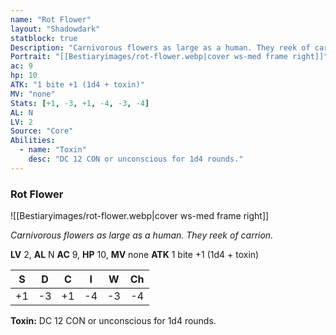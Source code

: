 ```yaml
---
name: "Rot Flower"
layout: "Shadowdark"
statblock: true
Description: "Carnivorous flowers as large as a human. They reek of carrion."
Portrait: "[[Bestiaryimages/rot-flower.webp|cover ws-med frame right]]"
ac: 9
hp: 10
ATK: "1 bite +1 (1d4 + toxin)"
MV: "none"
Stats: [+1, -3, +1, -4, -3, -4]
AL: N
LV: 2
Source: "Core"
Abilities:
  - name: "Toxin"
    desc: "DC 12 CON or unconscious for 1d4 rounds."
---
```


### Rot Flower

![[Bestiaryimages/rot-flower.webp|cover ws-med frame right]]

_Carnivorous flowers as large as a human. They reek of carrion._

**LV** 2, **AL** N
**AC** 9, **HP** 10, **MV** none
**ATK** 1 bite +1 (1d4 + toxin)

|  S  |  D  |  C  |  I  |  W  |  Ch  |
|:---:|:---:|:---:|:---:|:---:|:----:|
| +1 | -3 | +1 | -4 | -3 | -4 |

**Toxin:** DC 12 CON or unconscious for 1d4 rounds.

